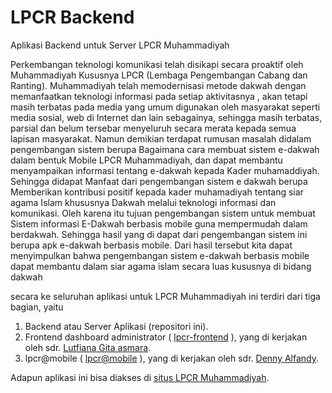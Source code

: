 # LPCR Backend
Aplikasi Backend untuk Server LPCR Muhammadiyah

Perkembangan teknologi komunikasi telah disikapi secara proaktif oleh Muhammadiyah Kususnya LPCR (Lembaga Pengembangan Cabang dan Ranting). Muhammadiyah telah memodernisasi metode dakwah dengan memanfaatkan teknologi informasi pada setiap aktivitasnya , akan tetapi masih terbatas pada media yang umum digunakan oleh masyarakat seperti media sosial, web di Internet dan lain sebagainya, sehingga masih terbatas, parsial dan belum tersebar menyeluruh secara merata kepada semua lapisan masyarakat. Namun demikian terdapat rumusan masalah didalam pengembangan sistem berupa Bagaimana cara membuat sistem e-dakwah dalam bentuk Mobile LPCR Muhammadiyah, dan dapat membantu menyampaikan informasi tentang e-dakwah kepada Kader muhamaddiyah. Sehingga didapat Manfaat dari pengembangan sistem e dakwah berupa Memberikan kontribusi positif kepada kader muhamadiyah tentang siar agama Islam khususnya Dakwah melalui teknologi informasi dan komunikasi. Oleh karena itu tujuan pengembangan sistem  untuk membuat Sistem informasi E-Dakwah berbasis mobile guna mempermudah dalam berdakwah. Sehingga hasil yang di dapat dari pengembangan sistem ini berupa apk e-dakwah berbasis mobile. Dari hasil tersebut kita dapat menyimpulkan bahwa pengembangan sistem e-dakwah berbasis mobile dapat membantu dalam siar agama islam secara luas kususnya di bidang dakwah

secara ke seluruhan aplikasi untuk LPCR Muhammadiyah ini terdiri dari tiga bagian, yaitu
1. Backend atau Server Aplikasi (repositori ini).
2. Frontend dashboard administrator  ( [lpcr-frontend](https://github.com/Lutfiana1805/lpcr-frontend) ), yang di kerjakan oleh sdr. [Lutfiana Gita asmara](https://github.com/Lutfiana1805).
3. lpcr@mobile  ( [lpcr@mobile](https://github.com/Dens02/lpcr_mobile) ), yang di kerjakan oleh sdr. [Denny Alfandy](https://github.com/Dens02).

Adapun aplikasi ini bisa diakses di [ situs LPCR Muhammadiyah](https://kaderlpcrmuhammadiyah.com).
